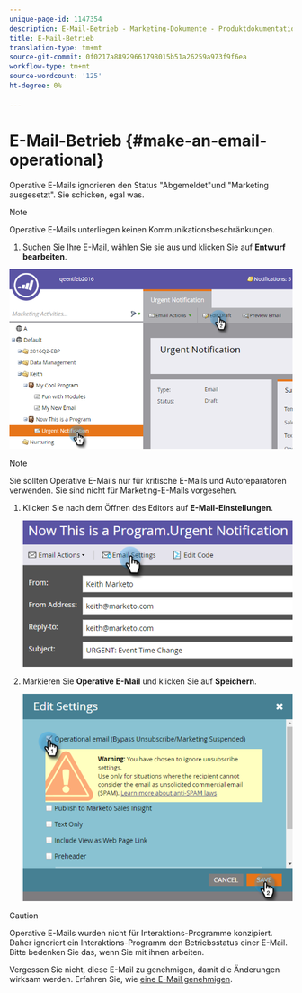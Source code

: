 ```yaml
---
unique-page-id: 1147354
description: E-Mail-Betrieb - Marketing-Dokumente - Produktdokumentation
title: E-Mail-Betrieb
translation-type: tm+mt
source-git-commit: 0f0217a88929661798015b51a26259a973f9f6ea
workflow-type: tm+mt
source-wordcount: '125'
ht-degree: 0%

---
```



# E-Mail-Betrieb {#make-an-email-operational}

Operative E-Mails ignorieren den Status &quot;Abgemeldet&quot;und &quot;Marketing ausgesetzt&quot;. Sie schicken, egal was.

>[!NOTE]
>
>Operative E-Mails unterliegen keinen Kommunikationsbeschränkungen.

1. Suchen Sie Ihre E-Mail, wählen Sie sie aus und klicken Sie auf **Entwurf bearbeiten**.

![](assets/one-1.png)

>[!NOTE]
>
>Sie sollten Operative E-Mails nur für kritische E-Mails und Autoreparatoren verwenden. Sie sind nicht für Marketing-E-Mails vorgesehen.

1. Klicken Sie nach dem Öffnen des Editors auf **E-Mail-Einstellungen**.

   ![](assets/two-1.png)

1. Markieren Sie **Operative E-Mail** und klicken Sie auf **Speichern**.

   ![](assets/three.png)

>[!CAUTION]
>
>Operative E-Mails wurden nicht für Interaktions-Programme konzipiert. Daher ignoriert ein Interaktions-Programm den Betriebsstatus einer E-Mail. Bitte bedenken Sie das, wenn Sie mit ihnen arbeiten.

Vergessen Sie nicht, diese E-Mail zu genehmigen, damit die Änderungen wirksam werden. Erfahren Sie, wie [eine E-Mail genehmigen](/help/marketo/product-docs/email-marketing/general/creating-an-email/approve-an-email.md).
